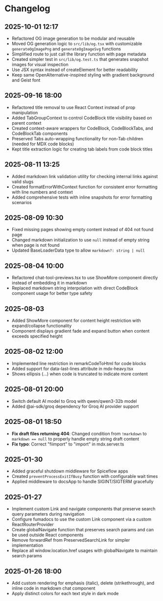 # Changelog

## 2025-10-01 12:17

- Refactored OG image generation to be modular and reusable
- Moved OG generation logic to `src/lib/og.tsx` with customizable `generateOgImagePng` and `generateOgImageSvg` functions
- Simplified route to just call the library function with page metadata
- Created simpler test in `src/lib/og.test.ts` that generates snapshot images for visual inspection
- Use JSX syntax instead of createElement for better readability
- Keep same OpenAlternative-inspired styling with gradient background and Geist font

## 2025-09-16 18:00

- Refactored title removal to use React Context instead of prop manipulation
- Added TabGroupContext to control CodeBlock title visibility based on parent context
- Created context-aware wrappers for CodeBlock, CodeBlockTabs, and CodeBlockTab components
- Preserved Tabs auto-wrapping functionality for non-Tab children (needed for MDX code blocks)
- Kept title extraction logic for creating tab labels from code block titles

## 2025-08-11 13:25

- Added markdown link validation utility for checking internal links against valid slugs
- Created formatErrorWithContext function for consistent error formatting with line numbers and context
- Added comprehensive tests with inline snapshots for error formatting scenarios

## 2025-08-09 10:30

- Fixed missing pages showing empty content instead of 404 not found page
- Changed markdown initialization to use `null` instead of empty string when page is not found
- Updated BaseLoaderData type to allow `markdown?: string | null`

## 2025-08-04 10:00

- Refactored chat-tool-previews.tsx to use ShowMore component directly instead of embedding it in markdown
- Replaced markdown string interpolation with direct CodeBlock component usage for better type safety

## 2025-08-03

- Added ShowMore component for content height restriction with expand/collapse functionality
- Component displays gradient fade and expand button when content exceeds specified height

## 2025-08-02 12:00

- Implemented line restriction in remarkCodeToHtml for code blocks
- Added support for data-last-lines attribute in mdx-heavy.tsx
- Shows ellipsis (...) when code is truncated to indicate more content

## 2025-08-01 20:00

- Switch default AI model to Groq with qwen/qwen3-32b model
- Added @ai-sdk/groq dependency for Groq AI provider support

## 2025-08-01 18:50

- **Fix draft files returning 404**: Changed condition from `!markdown` to `markdown == null` to properly handle empty string draft content
- **Fix typo**: Correct "fiimport" to "import" in mdx.server.ts

## 2025-01-30

- Added graceful shutdown middleware for Spiceflow apps
- Created `preventProcessExitIfBusy` function with configurable wait times
- Applied middleware to docsApp to handle SIGINT/SIGTERM gracefully

## 2025-01-27

- Implement custom Link and navigate components that preserve search query parameters during navigation
- Configure fumadocs to use the custom Link component via a custom ReactRouterProvider
- Create globalNavigate function that preserves search params and can be used outside React components
- Remove forwardRef from PreservedSearchLink for simpler implementation
- Replace all window.location.href usages with globalNavigate to maintain search params

## 2025-01-26 18:00

- Add custom rendering for emphasis (italic), delete (strikethrough), and inline code in markdown chat component
- Apply distinct colors for each text style in dark mode
